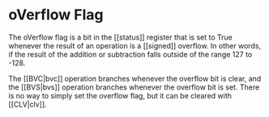 oVerflow Flag
=============
The oVerflow flag is a bit in the [[status]] register that is set to True whenever
the result of an operation is a [[signed]] overflow. In other words, if the
result of the addition or subtraction falls outside of the range 127 to -128.

The [[BVC|bvc]] operation branches whenever the overflow bit is clear, and the
[[BVS|bvs]] operation branches whenever the overflow bit is set. There is no way
to simply set the overflow flag, but it can be cleared with [[CLV|clv]]. 

